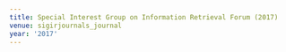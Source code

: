 ```yaml
---
title: Special Interest Group on Information Retrieval Forum (2017)
venue: sigirjournals_journal
year: '2017'
---
```

